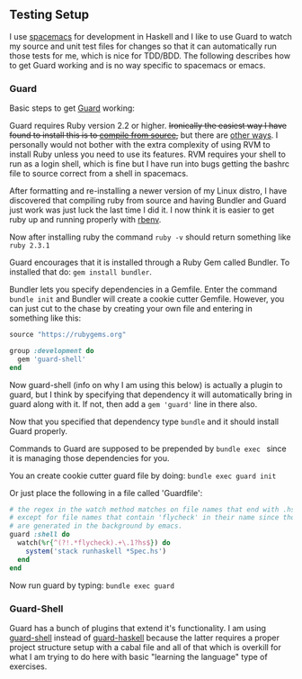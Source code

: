 ## Testing Setup

I use [spacemacs](http://spacemacs.org/) for development in Haskell and I like to use Guard to watch my source and unit test files for changes so that it can automatically run those tests for me, which is nice for TDD/BDD. The following describes how to get Guard working and is no way specific to spacemacs or emacs.

### Guard

Basic steps to get [Guard](https://github.com/guard/guard) working:

Guard requires Ruby version 2.2 or higher. ~~Ironically the easiest way I have found to install this is to [compile from source](https://www.ruby-lang.org/en/documentation/installation/#building-from-source),~~ but there are [other ways](https://www.ruby-lang.org/en/documentation/installation/). I personally would not bother with the extra complexity of using RVM to install Ruby unless you need to use its features. RVM requires your shell to run as a login shell, which is fine but I have run into bugs getting the bashrc file to source correct from a shell in spacemacs.

After formatting and re-installing a newer version of my Linux distro, I have discovered that compiling ruby from source and having Bundler and Guard just work was just luck the last time I did it. I now think it is easier to get ruby up and running properly with [rbenv](https://github.com/rbenv/rbenv).

Now after installing ruby the command `ruby -v` should return something like `ruby 2.3.1`

Guard encourages that it is installed through a Ruby Gem called Bundler. To installed that do: `gem install bundler`.

Bundler lets you specify dependencies in a Gemfile. Enter the command `bundle init` and Bundler will create a cookie cutter Gemfile. However, you can just cut to the chase by creating your own file and entering in something like this:

```ruby
source "https://rubygems.org"

group :development do
  gem 'guard-shell'
end
```

Now guard-shell (info on why I am using this below) is actually a plugin to guard, but I think by specifying that dependency it will automatically bring in guard along with it. If not, then add a `gem 'guard'` line in there also.

Now that you specified that dependency type `bundle` and it should install Guard properly.

Commands to Guard are supposed to be prepended by `bundle exec ` since it is managing those dependencies for you.

You an create cookie cutter guard file by doing: `bundle exec guard init`

Or just place the following in a file called 'Guardfile':

```ruby
# the regex in the watch method matches on file names that end with .hs
# except for file names that contain 'flycheck' in their name since those
# are generated in the background by emacs.
guard :shell do
  watch(%r{^(?!.*flycheck).+\.1?hs$}) do
    system('stack runhaskell *Spec.hs')
  end
end
```

Now run guard by typing: `bundle exec guard`

### Guard-Shell

Guard has a bunch of plugins that extend it's functionality. I am using [guard-shell](https://github.com/guard/guard-shell) instead of [guard-haskell](https://github.com/supki/guard-haskell) because the latter requires a proper project structure setup with a cabal file and all of that which is overkill for what I am trying to do here with basic "learning the language" type of exercises.
